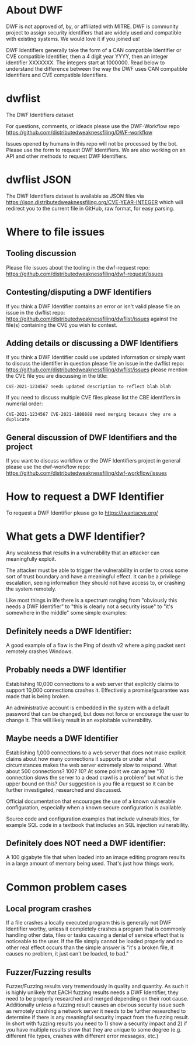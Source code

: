 # About DWF

DWF is not approved of, by, or affiliated with MITRE. DWF is community project to assign security identifiers that are widely used and compatible with existing systems. We would love it if you joined us!

DWF Identifiers generally take the form of a CAN compatible Identifier or CVE compatible Identifier, then a 4 digit year YYYY, then an integer identifier XXXXXXX. The integers start at 1000000. Read below to understand the difference between the way the DWF uses CAN compatible Identifiers and CVE compatible Identifiers.

# dwflist

The DWF Identifiers dataset

For questions, comments, or ideads please use the DWF-Workflow repo
https://github.com/distributedweaknessfiling/DWF-workflow

Issues opened by humans in this repo will not be processed by the bot. Please use the form to request DWF Identifiers. We are also working on an API and other methods to request DWF Identifiers.

# dwflist JSON

The DWF Identifiers dataset is available as JSON files via https://json.distributedweaknessfiling.org/CVE-YEAR-INTEGER which will redirect you to the current file in GitHub, raw format, for easy parsing.

# Where to file issues

## Tooling discussion
Please file issues about the tooling in the dwf-request repo: https://github.com/distributedweaknessfiling/dwf-request/issues

## Contesting/disputing a DWF Identifiers

If you think a DWF Identifier contains an error or isn't valid please file an issue in the dwflist repo: https://github.com/distributedweaknessfiling/dwflist/issues against the file(s) containing the CVE you wish to contest.

## Adding details or discussing a DWF Identifiers

If you think a DWF Identifier could use updated information or simply want to discuss the identifier in question please file an issue in the dwflist repo: https://github.com/distributedweaknessfiling/dwflist/issues please mention the CVE file you are discussing in the title:

```
CVE-2021-1234567 needs updated description to reflect blah blah 
```

If you need to discuss multiple CVE files please list the CBE identifiers in numerial order:

```
CVE-2021-1234567 CVE-2021-1888888 need merging because they are a duplicate
```

## General discussion of DWF Identifiers and the project

If you want to discuss workflow or the DWF Identifiers project in general please use the dwf-workflow repo: https://github.com/distributedweaknessfiling/dwf-workflow/issues

# How to request a DWF Identifier

To request a DWF Identifier please go to https://iwantacve.org/

# What gets a DWF Identifier?

Any weakness that results in a vulnerability that an attacker can meaningfully exploit.

The attacker must be able to trigger the vulnerability in order to cross some sort of trust boundary and have a meaningful effect. It can be a privilege escalation, seeing information they should not have access to, or crashing the system remotely.

Like most things in life there is a spectrum ranging from "obviously this needs a DWF Identifier" to "this is clearly not a security issue" to "it's somewhere in the middle" some simple examples:

## Definitely needs a DWF Identifier:

A good example of a flaw is the Ping of death v2 where a ping packet sent remotely crashes Windows.

## Probably needs a DWF Identifier 

Establishing 10,000 connections to a web server that explicitly claims to support 10,000 connections crashes it. Effectively a promise/guarantee was made that is being broken.

An administrative account is embedded in the system with a default password that can be changed, but does not force or encourage the user to change it. This will likely result in an exploitable vulnerability.

## Maybe needs a DWF Identifier 

Establishing 1,000 connections to a web server that does not make explicit claims about how many connections it supports or under what circumstances makes the web server extremely slow to respond. What about 500 connections? 100? 10? At some point we can agree "10 connection slows the server to a dead crawl is a problem" but what is the upper bound on this? Our suggestion is you file a request so it can be further investigated, researched and discussed.

Official documentation that encourages the use of a known vulnerable configuration, especially when a known secure configuration is available.

Source code and configuration examples that include vulnerabilities, for example SQL code in a textbook that includes an SQL injection vulnerability.

## Definitely does NOT need a DWF identifier:

A 100 gigabyte file that when loaded into an image editing program results in a large amount of memory being used. That's just how things work.

# Common problem cases

## Local program crashes

If a file crashes a locally executed program this is generally not DWF Identifier worthy, unless it completely crashes a program that is commonly handling other data, files or tasks causing a denial of service effect that is noticeable to the user. If the file simply cannot be loaded properly and no other real effect occurs than the simple answer is "it's a broken file, it causes no problem, it just can't be loaded, to bad."

## Fuzzer/Fuzzing results

Fuzzer/Fuzzing results vary tremendously in quality and quantity. As such it is highly unlikely that EACH fuzzing results needs a DWF Identifier, they need to be properly researched and merged depending on their root cause. Additionally unless a fuzzing result causes an obvious security issue such as remotely crashing a network server it needs to be further researched to determine if there is any meaningful security impact from the fuzzing result. In short with fuzzing results you need to 1) show a security impact and 2) if you have multiple results show that they are unique to some degree (e.g. different file types, crashes with different error messages, etc.)
